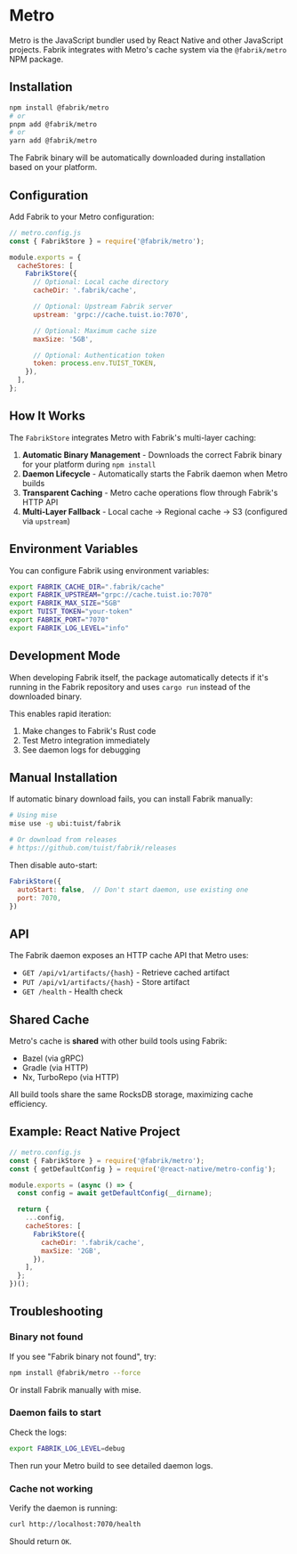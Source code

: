 # Metro

Metro is the JavaScript bundler used by React Native and other JavaScript projects. Fabrik integrates with Metro's cache system via the `@fabrik/metro` NPM package.

## Installation

```bash
npm install @fabrik/metro
# or
pnpm add @fabrik/metro
# or
yarn add @fabrik/metro
```

The Fabrik binary will be automatically downloaded during installation based on your platform.

## Configuration

Add Fabrik to your Metro configuration:

```javascript
// metro.config.js
const { FabrikStore } = require('@fabrik/metro');

module.exports = {
  cacheStores: [
    FabrikStore({
      // Optional: Local cache directory
      cacheDir: '.fabrik/cache',

      // Optional: Upstream Fabrik server
      upstream: 'grpc://cache.tuist.io:7070',

      // Optional: Maximum cache size
      maxSize: '5GB',

      // Optional: Authentication token
      token: process.env.TUIST_TOKEN,
    }),
  ],
};
```

## How It Works

The `FabrikStore` integrates Metro with Fabrik's multi-layer caching:

1. **Automatic Binary Management** - Downloads the correct Fabrik binary for your platform during `npm install`
2. **Daemon Lifecycle** - Automatically starts the Fabrik daemon when Metro builds
3. **Transparent Caching** - Metro cache operations flow through Fabrik's HTTP API
4. **Multi-Layer Fallback** - Local cache → Regional cache → S3 (configured via `upstream`)

## Environment Variables

You can configure Fabrik using environment variables:

```bash
export FABRIK_CACHE_DIR=".fabrik/cache"
export FABRIK_UPSTREAM="grpc://cache.tuist.io:7070"
export FABRIK_MAX_SIZE="5GB"
export TUIST_TOKEN="your-token"
export FABRIK_PORT="7070"
export FABRIK_LOG_LEVEL="info"
```

## Development Mode

When developing Fabrik itself, the package automatically detects if it's running in the Fabrik repository and uses `cargo run` instead of the downloaded binary.

This enables rapid iteration:
1. Make changes to Fabrik's Rust code
2. Test Metro integration immediately
3. See daemon logs for debugging

## Manual Installation

If automatic binary download fails, you can install Fabrik manually:

```bash
# Using mise
mise use -g ubi:tuist/fabrik

# Or download from releases
# https://github.com/tuist/fabrik/releases
```

Then disable auto-start:

```javascript
FabrikStore({
  autoStart: false,  // Don't start daemon, use existing one
  port: 7070,
})
```

## API

The Fabrik daemon exposes an HTTP cache API that Metro uses:

- `GET /api/v1/artifacts/{hash}` - Retrieve cached artifact
- `PUT /api/v1/artifacts/{hash}` - Store artifact
- `GET /health` - Health check

## Shared Cache

Metro's cache is **shared** with other build tools using Fabrik:
- Bazel (via gRPC)
- Gradle (via HTTP)
- Nx, TurboRepo (via HTTP)

All build tools share the same RocksDB storage, maximizing cache efficiency.

## Example: React Native Project

```javascript
// metro.config.js
const { FabrikStore } = require('@fabrik/metro');
const { getDefaultConfig } = require('@react-native/metro-config');

module.exports = (async () => {
  const config = await getDefaultConfig(__dirname);

  return {
    ...config,
    cacheStores: [
      FabrikStore({
        cacheDir: '.fabrik/cache',
        maxSize: '2GB',
      }),
    ],
  };
})();
```

## Troubleshooting

### Binary not found

If you see "Fabrik binary not found", try:

```bash
npm install @fabrik/metro --force
```

Or install Fabrik manually with mise.

### Daemon fails to start

Check the logs:

```bash
export FABRIK_LOG_LEVEL=debug
```

Then run your Metro build to see detailed daemon logs.

### Cache not working

Verify the daemon is running:

```bash
curl http://localhost:7070/health
```

Should return `OK`.

